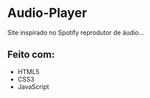 # Audio-Player
Site inspirado no Spotify reprodutor de áudio...

## Feito com:

* HTML5
* CSS3
* JavaScript
